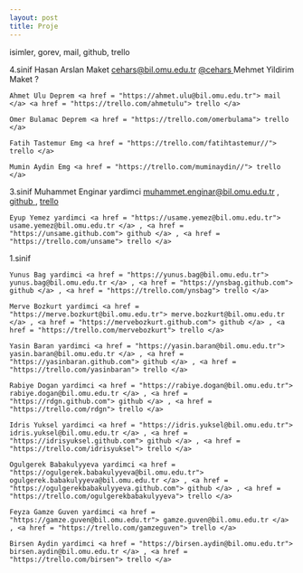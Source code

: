 ```yaml
---
layout: post
title: Proje
---
```

isimler, gorev, mail, github, trello
>
4.sinif
    Hasan Arslan Maket <a href = "https://cehars@bil.omu.edu.tr"> cehars@bil.omu.edu.tr </a> <a href = "https://github.com/cehars">  </a> <a href = "https://trello.com/cehars"> @cehars </a>
    Mehmet Yildirim Maket ?

    Ahmet Ulu Deprem <a href = "https://ahmet.ulu@bil.omu.edu.tr"> mail </a> <a href = "https://trello.com/ahmetulu"> trello </a>

    Omer Bulamac Deprem <a href = "https://trello.com/omerbulama"> trello </a>

    Fatih Tastemur Emg <a href = "https://trello.com/fatihtastemur//"> trello </a>

    Mumin Aydin Emg <a href = "https://trello.com/muminaydin//"> trello </a>
3.sinif
    Muhammet Enginar yardimci <a href = "https://muhammet.enginar@bil.omu.edu.tr"> muhammet.enginar@bil.omu.edu.tr </a> , <a href = "https://mengi.github.com"> github </a> , <a href = "https://trello.com/menginar"> trello </a>
    
    Eyup Yemez yardimci <a href = "https://usame.yemez@bil.omu.edu.tr"> usame.yemez@bil.omu.edu.tr </a> , <a href = "https://unsame.github.com"> github </a> , <a href = "https://trello.com/unsame"> trello </a>
1.sinif

    Yunus Bag yardimci <a href = "https://yunus.bag@bil.omu.edu.tr"> yunus.bag@bil.omu.edu.tr </a> , <a href = "https://ynsbag.github.com"> github </a> , <a href = "https://trello.com/ynsbag"> trello </a>

    Merve Bozkurt yardimci <a href = "https://merve.bozkurt@bil.omu.edu.tr"> merve.bozkurt@bil.omu.edu.tr </a> , <a href = "https://mervebozkurt.github.com"> github </a> , <a href = "https://trello.com/mervebozkurt"> trello </a>

    Yasin Baran yardimci <a href = "https://yasin.baran@bil.omu.edu.tr"> yasin.baran@bil.omu.edu.tr </a> , <a href = "https://yasinbaran.github.com"> github </a> , <a href = "https://trello.com/yasinbaran"> trello </a>

    Rabiye Dogan yardimci <a href = "https://rabiye.dogan@bil.omu.edu.tr"> rabiye.dogan@bil.omu.edu.tr </a> , <a href = "https://rdgn.github.com"> github </a> , <a href = "https://trello.com/rdgn"> trello </a>

    Idris Yuksel yardimci <a href = "https://idris.yuksel@bil.omu.edu.tr"> idris.yuksel@bil.omu.edu.tr </a> , <a href = "https://idrisyuksel.github.com"> github </a> , <a href = "https://trello.com/idrisyuksel"> trello </a>

    Ogulgerek Babakulyyeva yardimci <a href = "https://ogulgerek.babakulyyeva@bil.omu.edu.tr"> ogulgerek.babakulyyeva@bil.omu.edu.tr </a> , <a href = "https://ogulgerekbabakulyyeva.github.com"> github </a> , <a href = "https://trello.com/ogulgerekbabakulyyeva"> trello </a>

    Feyza Gamze Guven yardimci <a href = "https://gamze.guven@bil.omu.edu.tr"> gamze.guven@bil.omu.edu.tr </a> , <a href = "https://trello.com/gamzeguven"> trello </a>

    Birsen Aydin yardimci <a href = "https://birsen.aydin@bil.omu.edu.tr"> birsen.aydin@bil.omu.edu.tr </a> , <a href = "https://trello.com/birsen"> trello </a>
